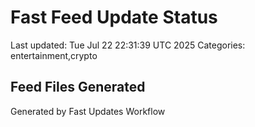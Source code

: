 # Fast Feed Update Status
Last updated: Tue Jul 22 22:31:39 UTC 2025
Categories: entertainment,crypto

## Feed Files Generated

Generated by Fast Updates Workflow
